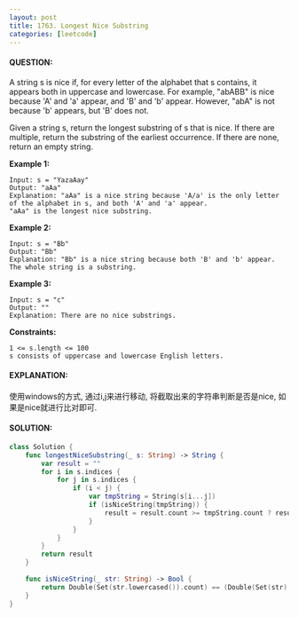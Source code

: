 ```yaml
---
layout: post
title: 1763. Longest Nice Substring
categories: [leetcode]
---
```

#### QUESTION:
A string s is nice if, for every letter of the alphabet that s contains, it appears both in uppercase and lowercase. For example, "abABB" is nice because 'A' and 'a' appear, and 'B' and 'b' appear. However, "abA" is not because 'b' appears, but 'B' does not.

Given a string s, return the longest substring of s that is nice. If there are multiple, return the substring of the earliest occurrence. If there are none, return an empty string.

 

__Example 1:__
```
Input: s = "YazaAay"
Output: "aAa"
Explanation: "aAa" is a nice string because 'A/a' is the only letter of the alphabet in s, and both 'A' and 'a' appear.
"aAa" is the longest nice substring.
```
__Example 2:__
```
Input: s = "Bb"
Output: "Bb"
Explanation: "Bb" is a nice string because both 'B' and 'b' appear. The whole string is a substring.
```
__Example 3:__
```
Input: s = "c"
Output: ""
Explanation: There are no nice substrings.
```
 

__Constraints:__
```
1 <= s.length <= 100
s consists of uppercase and lowercase English letters.
```
#### EXPLANATION:

使用windows的方式, 通过i,j来进行移动, 将截取出来的字符串判断是否是nice, 如果是nice就进行比对即可.

#### SOLUTION:
```swift
class Solution {
    func longestNiceSubstring(_ s: String) -> String {
        var result = ""
        for i in s.indices {
            for j in s.indices {
                if (i < j) {
                    var tmpString = String(s[i...j])
                    if (isNiceString(tmpString)) {
                        result = result.count >= tmpString.count ? result : tmpString
                    }
                }
            }
        }
        return result
    }
    
    func isNiceString(_ str: String) -> Bool {
        return Double(Set(str.lowercased()).count) == (Double(Set(str).count) / 2.0)
    }
}
```
